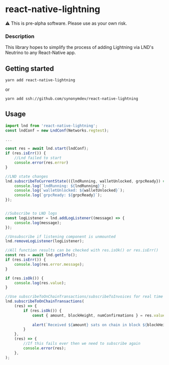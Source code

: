 # react-native-lightning

:warning: This is pre-alpha software. Please use as your own risk.


### Description
This library hopes to simplify the process of adding Lightning via LND's Neutrino to any React-Native app.

## Getting started

`yarn add react-native-lightning`

or 

`yarn add ssh://github.com/synonymdev/react-native-lightning`

## Usage
```javascript
import lnd from 'react-native-lightning';
const lndConf = new LndConf(Networks.regtest);

...

const res = await lnd.start(lndConf);
if (res.isErr()) {
    //Lnd failed to start
    console.error(res.error)
}

//LND state changes
lnd.subscribeToCurrentState(({lndRunning, walletUnlocked, grpcReady}) => {
    console.log(`lndRunning: ${lndRunning}`);
    console.log(`walletUnlocked: ${walletUnlocked}`);
    console.log(`grpcReady: ${grpcReady}`);
});


//Subscribe to LND logs
const logListener = lnd.addLogListener((message) => {
    console.log(message);
});

//Unsubscribe if listening component is unmounted
lnd.removeLogListener(logListener);

//All function results can be checked with res.isOk() or res.isErr()
const res = await lnd.getInfo();
if (res.isErr()) {
    console.log(res.error.message);
}

if (res.isOk()) {
    console.log(res.value);
}

//Use subscribeToOnChainTransactions/subscribeToInvoices for real time transaction updates
lnd.subscribeToOnChainTransactions(
    (res) => {
        if (res.isOk()) {
            const { amount, blockHeight, numConfirmations } = res.value;
            
            alert(`Received ${amount} sats on chain in block ${blockHeight}`)
        }
    },
    (res) => {
        //If this fails ever then we need to subscribe again
        console.error(res);
    },
);


```

